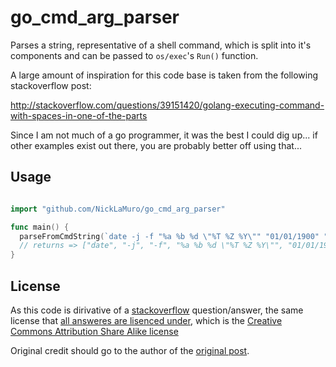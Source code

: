 go_cmd_arg_parser
=================

Parses a string, representative of a shell command, which is split into it's
components and can be passed to `os/exec`'s `Run()` function.

A large amount of inspiration for this code base is taken from the following
stackoverflow post:

http://stackoverflow.com/questions/39151420/golang-executing-command-with-spaces-in-one-of-the-parts

Since I am not much of a go programmer, it was the best I could dig up... if
other examples exist out there, you are probably better off using that...


Usage
-----

```go

import "github.com/NickLaMuro/go_cmd_arg_parser"

func main() {
  parseFromCmdString(`date -j -f "%a %b %d \"%T %Z %Y\"" "01/01/1900" "+%s"`)
  // returns => ["date", "-j", "-f", "%a %b %d \"%T %Z %Y\"", "01/01/1900", "+%s"]
}
```


License
-------

As this code is dirivative of a [stackoverflow](http://stackoverflow.com)
question/answer, the same license that [all answeres are lisenced under][1],
which is the [Creative Commons Attribution Share Alike license][2]

Original credit should go to the author of the [original post][2].


[1]: https://stackexchange.com/legal#3SubscriberContent
[2]: https://creativecommons.org/licenses/by-sa/3.0/
[3]: http://stackoverflow.com/questions/39151420/golang-executing-command-with-spaces-in-one-of-the-parts
